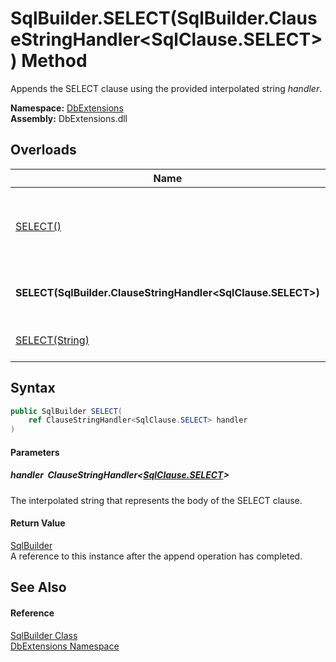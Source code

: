 SqlBuilder.SELECT(SqlBuilder.ClauseStringHandler&lt;SqlClause.SELECT>) Method
=============================================================================
Appends the SELECT clause using the provided interpolated string *handler*.
  
**Namespace:** [DbExtensions][1]  
**Assembly:** DbExtensions.dll

Overloads
---------

| Name                                                            | Description                                                                                                                                         |
| --------------------------------------------------------------- | --------------------------------------------------------------------------------------------------------------------------------------------------- |
| [SELECT()][2]                                                   | Sets SELECT as the next clause, to be used by subsequent calls to clause continuation methods, such as [_If(Boolean, ConditionalStringHandler)][3]. |
| **SELECT(SqlBuilder.ClauseStringHandler&lt;SqlClause.SELECT>)** | Appends the SELECT clause using the provided interpolated string *handler*.                                                                         |
| [SELECT(String)][4]                                             | Appends the SELECT clause using the provided *text*.                                                                                                |


Syntax
------

```csharp
public SqlBuilder SELECT(
	ref ClauseStringHandler<SqlClause.SELECT> handler
)
```

#### Parameters

##### *handler*  ClauseStringHandler&lt;[SqlClause.SELECT][5]>
The interpolated string that represents the body of the SELECT clause.

#### Return Value
[SqlBuilder][6]  
A reference to this instance after the append operation has completed.

See Also
--------

#### Reference
[SqlBuilder Class][6]  
[DbExtensions Namespace][1]  

[1]: ../README.md
[2]: SELECT.md
[3]: _If.md
[4]: SELECT_2.md
[5]: ../SqlClause_SELECT/README.md
[6]: README.md